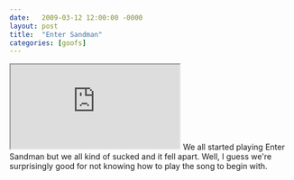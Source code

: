 ```yaml
---
date:   2009-03-12 12:00:00 -0000
layout: post
title:  "Enter Sandman"
categories: [goofs]
---
```

<iframe src="https://www.youtube.com/embed/b4aEUyCzxXQ?rel=0" allowfullscreen="allowfullscreen"></iframe>
We all started playing Enter Sandman but we all kind of sucked and it fell apart. Well, I guess we're surprisingly good for not knowing how to play the song to begin with.
